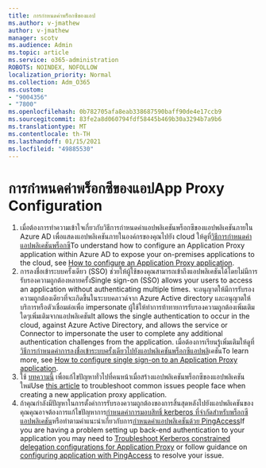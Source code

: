 ```yaml
---
title: การกำหนดค่าพร็อกซีของแอป
ms.author: v-jmathew
author: v-jmathew
manager: scotv
ms.audience: Admin
ms.topic: article
ms.service: o365-administration
ROBOTS: NOINDEX, NOFOLLOW
localization_priority: Normal
ms.collection: Adm_O365
ms.custom:
- "9004356"
- "7800"
ms.openlocfilehash: 0b782705afa8eab338687590baff90de4e17ccb9
ms.sourcegitcommit: 83fe2a8d060794fdf58445b469b30a3294b7a9b6
ms.translationtype: MT
ms.contentlocale: th-TH
ms.lasthandoff: 01/15/2021
ms.locfileid: "49885530"
---
```

# <a name="app-proxy-configuration"></a><span data-ttu-id="f1885-102">การกำหนดค่าพร็อกซีของแอป</span><span class="sxs-lookup"><span data-stu-id="f1885-102">App Proxy Configuration</span></span>

1. <span data-ttu-id="f1885-103">เมื่อต้องการทำความเข้าใจเกี่ยวกับวิธีการกำหนดค่าแอปพลิเคชันพร็อกซีของแอปพลิเคชันภายใน Azure AD เพื่อแสดงแอปพลิเคชันภายในองค์กรของคุณไปยัง cloud ให้ดูที่[วิธีการกำหนดค่าแอปพลิเคชันพร็อกซี](https://docs.microsoft.com/azure/active-directory/application-proxy-config-how-to)</span><span class="sxs-lookup"><span data-stu-id="f1885-103">To understand how to configure an Application Proxy application within Azure AD to expose your on-premises applications to the cloud, see [How to configure an Application Proxy application](https://docs.microsoft.com/azure/active-directory/application-proxy-config-how-to).</span></span>
2. <span data-ttu-id="f1885-104">การลงชื่อเข้าระบบครั้งเดียว (SSO) ช่วยให้ผู้ใช้ของคุณสามารถเข้าถึงแอปพลิเคชันได้โดยไม่มีการรับรองความถูกต้องหลายครั้ง</span><span class="sxs-lookup"><span data-stu-id="f1885-104">Single sign-on (SSO) allows your users to access an application without authenticating multiple times.</span></span> <span data-ttu-id="f1885-105">จะอนุญาตให้มีการรับรองความถูกต้องเดียวที่จะเกิดขึ้นในระบบคลาวด์จาก Azure Active directory และอนุญาตให้บริการหรือตัวเชื่อมต่อเพื่อ impersonate ผู้ใช้ให้ทำการท้าทายการรับรองความถูกต้องเพิ่มเติมใดๆเพิ่มเติมจากแอปพลิเคชัน</span><span class="sxs-lookup"><span data-stu-id="f1885-105">It allows the single authentication to occur in the cloud, against Azure Active Directory, and allows the service or Connector to impersonate the user to complete any additional authentication challenges from the application.</span></span> <span data-ttu-id="f1885-106">เมื่อต้องการเรียนรู้เพิ่มเติมให้ดูที่ [วิธีการกำหนดค่าการลงชื่อเข้าระบบครั้งเดียวไปยังแอปพลิเคชันพร็อกซีแอปพลิ](https://docs.microsoft.com/azure/active-directory/application-proxy-config-sso-how-to)เคชัน</span><span class="sxs-lookup"><span data-stu-id="f1885-106">To learn more, see [How to configure single sign-on to an Application Proxy application](https://docs.microsoft.com/azure/active-directory/application-proxy-config-sso-how-to).</span></span>
3. <span data-ttu-id="f1885-107">ใช้ [บทความนี้](https://docs.microsoft.com/azure/active-directory/application-proxy-config-problem) เพื่อแก้ไขปัญหาทั่วไปที่คนหน้าเมื่อสร้างแอปพลิเคชันพร็อกซีของแอปพลิเคชันใหม่</span><span class="sxs-lookup"><span data-stu-id="f1885-107">Use [this article](https://docs.microsoft.com/azure/active-directory/application-proxy-config-problem) to troubleshoot common issues people face when creating a new application proxy application.</span></span>
4. <span data-ttu-id="f1885-108">ถ้าคุณกำลังมีปัญหาในการตั้งค่าการรับรองความถูกต้องของการสิ้นสุดหลังไปยังแอปพลิเคชันของคุณคุณอาจต้องการแก้ไขปัญหาการ[กำหนดค่าการมอบสิทธิ์ kerberos ที่จำกัดสำหรับพร็อกซีแอปพลิเคชัน](https://docs.microsoft.com/azure/active-directory/application-proxy-back-end-kerberos-constrained-delegation-how-to)หรือทำตามคำแนะนำเกี่ยวกับการ[กำหนดค่าแอปพลิเคชันด้วย PingAccess](https://docs.microsoft.com/azure/active-directory/application-proxy-back-end-ping-access-how-to)</span><span class="sxs-lookup"><span data-stu-id="f1885-108">If you are having a problem setting up back-end authentication to your application you may need to [Troubleshoot Kerberos constrained delegation configurations for Application Proxy](https://docs.microsoft.com/azure/active-directory/application-proxy-back-end-kerberos-constrained-delegation-how-to) or follow guidance on [configuring application with PingAccess](https://docs.microsoft.com/azure/active-directory/application-proxy-back-end-ping-access-how-to) to resolve your issue.</span></span>
